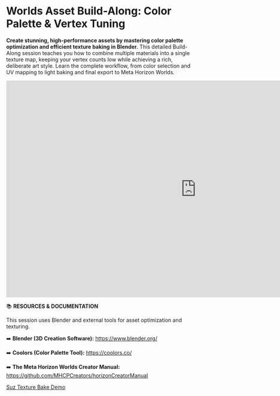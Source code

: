 # Worlds Asset Build-Along: Color Palette & Vertex Tuning
**Create stunning, high-performance assets by mastering color palette optimization and efficient texture baking in Blender.** This detailed Build-Along session teaches you how to combine multiple materials into a single texture map, keeping your vertex counts low while achieving a rich, deliberate art style. Learn the complete workflow, from color selection and UV mapping to light baking and final export to Meta Horizon Worlds.

<iframe width="1014" height="579" src="https://www.youtube.com/embed/uV6QYLgXmYE" title="MHCP Mentor Build-Along: Color Scheme Optimization with SpaceGlitterUnicorn" frameborder="0" allow="accelerometer; autoplay; clipboard-write; encrypted-media; gyroscope; picture-in-picture; web-share" referrerpolicy="strict-origin-when-cross-origin" allowfullscreen></iframe>

📚 **RESOURCES & DOCUMENTATION**

This session uses Blender and external tools for asset optimization and texturing.

➡️ **Blender (3D Creation Software):** https://www.blender.org/

➡️ **Coolors (Color Palette Tool):** https://coolors.co/

➡️ **The Meta Horizon Worlds Creator Manual:** https://github.com/MHCPCreators/horizonCreatorManual

[Suz Texture Bake Demo](MHCPCreators/worlds-documentation/docs/meshes-materials-import/assets/suz-texture-bake-demo)
